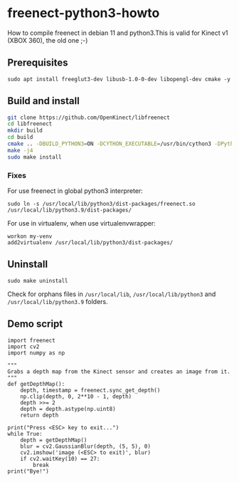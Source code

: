 # freenect-python3-howto
How to compile freenect in debian 11 and python3.This is valid for Kinect v1 (XBOX 360), the old one ;-)

## Prerequisites

```
sudo apt install freeglut3-dev libusb-1.0-0-dev libopengl-dev cmake -y
```

## Build and install
``` bash
git clone https://github.com/OpenKinect/libfreenect
cd libfreenect
mkdir build
cd build
cmake .. -DBUILD_PYTHON3=ON -DCYTHON_EXECUTABLE=/usr/bin/cython3 -DPython3_EXACTVERSION=3.9.2
make -j4
sudo make install
```

### Fixes

For use freenect in global python3 interpreter:

`sudo ln -s /usr/local/lib/python3/dist-packages/freenect.so /usr/local/lib/python3.9/dist-packages/`

For use in virtualenv, when use virtualenvwrapper:

```
workon my-venv
add2virtualenv /usr/local/lib/python3/dist-packages/
```

## Uninstall

`sudo make uninstall`

Check for orphans files in `/usr/local/lib`, `/usr/local/lib/python3` and `/usr/local/lib/python3.9` folders.


## Demo script

```
import freenect
import cv2
import numpy as np

"""
Grabs a depth map from the Kinect sensor and creates an image from it.
"""
def getDepthMap():	
    depth, timestamp = freenect.sync_get_depth()
    np.clip(depth, 0, 2**10 - 1, depth)
    depth >>= 2
    depth = depth.astype(np.uint8)
    return depth

print("Press <ESC> key to exit...")
while True:
    depth = getDepthMap()
    blur = cv2.GaussianBlur(depth, (5, 5), 0)
    cv2.imshow('image (<ESC> to exit)', blur)
    if cv2.waitKey(10) == 27:
        break
print("Bye!")
```

